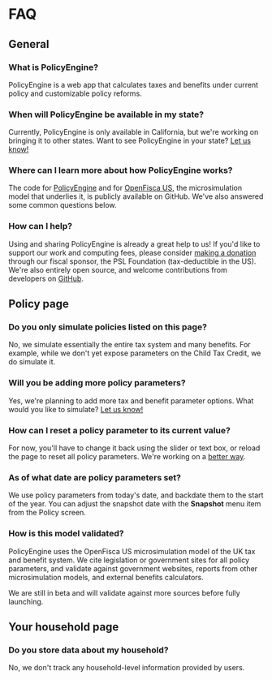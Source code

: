 # FAQ

## General

### What is PolicyEngine?

PolicyEngine is a web app that calculates taxes and benefits under current policy and customizable policy reforms.

### When will PolicyEngine be available in my state?

Currently, PolicyEngine is only available in California, but we're working on bringing it to other states.
Want to see PolicyEngine in your state?
[Let us know!](https://zej8fnylwn9.typeform.com/to/XFFu15Xq)

### Where can I learn more about how PolicyEngine works?

The code for [PolicyEngine](http://github.com/PolicyEngine/policyengine) and for [OpenFisca US](https://github.com/PolicyEngine/openfisca-us), the microsimulation model that underlies it, is publicly available on GitHub.
We've also answered some common questions below.

### How can I help?

Using and sharing PolicyEngine is already a great help to us!
If you'd like to support our work and computing fees, please consider [making a donation](https://opencollective.com/psl) through our fiscal sponsor, the PSL Foundation (tax-deductible in the US).
We're also entirely open source, and welcome contributions from developers on [GitHub](http://github.com/PolicyEngine/policyengine).

## Policy page

### Do you only simulate policies listed on this page?

No, we simulate essentially the entire tax system and many benefits.
For example, while we don't yet expose parameters on the Child Tax Credit, we do simulate it.

### Will you be adding more policy parameters?

Yes, we're planning to add more tax and benefit parameter options.
What would you like to simulate?
[Let us know!](https://zej8fnylwn9.typeform.com/to/XFFu15Xq)

### How can I reset a policy parameter to its current value?

For now, you'll have to change it back using the slider or text box, or reload the page to reset all policy parameters.
We're working on a [better way](https://github.com/PolicyEngine/policyengine/issues/107).

### As of what date are policy parameters set?

We use policy parameters from today's date, and backdate them to the start of the year.
You can adjust the snapshot date with the **Snapshot** menu item from the Policy screen.

### How is this model validated?

PolicyEngine uses the OpenFisca US microsimulation model of the UK tax and benefit system.
We cite legislation or government sites for all policy parameters, and validate against government websites, reports from other microsimulation models, and external benefits calculators.

We are still in beta and will validate against more sources before fully launching.

## Your household page

### Do you store data about my household?

No, we don't track any household-level information provided by users.
